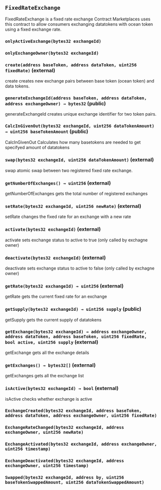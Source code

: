 ## `FixedRateExchange`



FixedRateExchange is a fixed rate exchange Contract
Marketplaces uses this contract to allow consumers 
exchanging datatokens with ocean token using a fixed 
exchange rate.

### `onlyActiveExchange(bytes32 exchangeId)`





### `onlyExchangeOwner(bytes32 exchangeId)`






### `create(address baseToken, address dataToken, uint256 fixedRate)` (external)



create
creates new exchange pairs between base token
(ocean token) and data tokens.


### `generateExchangeId(address baseToken, address dataToken, address exchangeOwner) → bytes32` (public)



generateExchangeId
creates unique exchange identifier for two token pairs.


### `CalcInGivenOut(bytes32 exchangeId, uint256 dataTokenAmount) → uint256 baseTokenAmount` (public)



CalcInGivenOut
Calculates how many basetokens are needed to get specifyed amount of datatokens


### `swap(bytes32 exchangeId, uint256 dataTokenAmount)` (external)



swap
atomic swap between two registered fixed rate exchange.


### `getNumberOfExchanges() → uint256` (external)



getNumberOfExchanges
gets the total number of registered exchanges


### `setRate(bytes32 exchangeId, uint256 newRate)` (external)



setRate
changes the fixed rate for an exchange with a new rate


### `activate(bytes32 exchangeId)` (external)



activate
sets exchange status to active to true (only called by exchagne owner)


### `deactivate(bytes32 exchangeId)` (external)



deactivate
sets exchange status to active to false (only called by exchagne owner)


### `getRate(bytes32 exchangeId) → uint256` (external)



getRate
gets the current fixed rate for an exchange


### `getSupply(bytes32 exchangeId) → uint256 supply` (public)



getSupply
gets the current supply of datatokens


### `getExchange(bytes32 exchangeId) → address exchangeOwner, address dataToken, address baseToken, uint256 fixedRate, bool active, uint256 supply` (external)



getExchange
gets all the exchange details


### `getExchanges() → bytes32[]` (external)



getExchanges
gets all the exchange list


### `isActive(bytes32 exchangeId) → bool` (external)



isActive
checks whether exchange is active



### `ExchangeCreated(bytes32 exchangeId, address baseToken, address dataToken, address exchangeOwner, uint256 fixedRate)`





### `ExchangeRateChanged(bytes32 exchangeId, address exchangeOwner, uint256 newRate)`





### `ExchangeActivated(bytes32 exchangeId, address exchangeOwner, uint256 timestamp)`





### `ExchangeDeactivated(bytes32 exchangeId, address exchangeOwner, uint256 timestamp)`





### `Swapped(bytes32 exchangeId, address by, uint256 baseTokenSwappedAmount, uint256 dataTokenSwappedAmount)`






